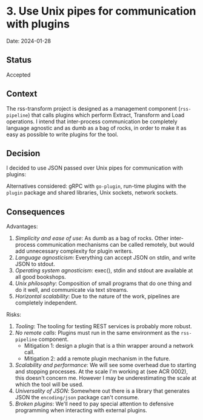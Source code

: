 # 3. Use Unix pipes for communication with plugins

Date: 2024-01-28

## Status

Accepted

## Context

The rss-transform project is designed as a management component (`rss-pipeline`)
that calls plugins which perform Extract, Transform and Load operations. I
intend that inter-process communication be completely language agnostic and as
dumb as a bag of rocks, in order to make it as easy as possible to write
plugins for the tool.

## Decision

I decided to use JSON passed over Unix pipes for communication with plugins:

Alternatives considered: gRPC with `go-plugin`, run-time plugins with the
`plugin` package and shared libraries, Unix sockets, network sockets.

## Consequences

Advantages:

1. *Simplicity and ease of use*: As dumb as a bag of rocks. Other inter-process
   communication mechanisms can be called remotely, but would add unnecessary
   complexity for plugin writers.
2. *Language agnosticism*: Everything can accept JSON on stdin, and write
   JSON to stdout.
3. *Operating system agnosticism*: exec(), stdin and stdout are available at
   all good bookshops.
4. *Unix philosophy*: Composition of small programs that do one thing and do it
   well, and communicate via text streams.
5. *Horizontal scalability*: Due to the nature of the work, pipelines are
   completely independent.

Risks:

1. *Tooling*: The tooling for testing REST services is probably more robust.
2. *No remote calls*: Plugins must run in the same environment as the
   `rss-pipeline` component.
   * Mitigation 1: design a plugin that is a thin wrapper around a network call.
   * Mitigation 2: add a remote plugin mechanism in the future.
3. *Scalability and performance*: We will see some overhead due to starting and
   stopping processes. At the scale I'm working at (see ACR 0002), this doesn't
   concern me. However I may be underestimating the scale at which the tool
   will be used.
4. *Universality of JSON*: Somewhere out there is a library that generates JSON
   the `encoding/json` package can't consume.
5. *Broken plugins*: We'll need to pay special attention to defensive
   programming when interacting with external plugins.